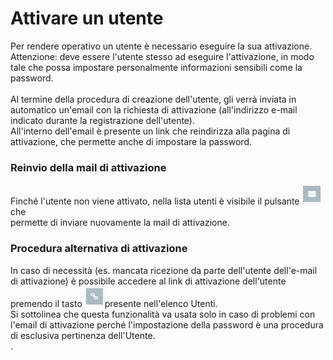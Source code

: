 # Attivare un utente

Per rendere operativo un utente è necessario eseguire la sua attivazione. Attenzione: deve essere l'utente stesso ad eseguire l'attivazione, in modo tale che possa impostare personalmente informazioni sensibili come la password.\
\
Al termine della procedura di creazione dell'utente, gli verrà inviata in automatico un'email con la richiesta di attivazione (all'indirizzo e-mail indicato durante la registrazione dell'utente).\
All'interno dell'email è presente un link che reindirizza alla pagina di attivazione, che permette anche di impostare la password.

### Reinvio della mail di attivazione

Finché l'utente non viene attivato, nella lista utenti è visibile il pulsante <img src="../../.gitbook/assets/image (21).png" alt="" data-size="original"> che\
permette di inviare nuovamente la mail di attivazione.

### Procedura alternativa di attivazione

In caso di necessità (es. mancata ricezione da parte dell'utente dell'e-mail di attivazione) è possibile accedere al link di attivazione dell'utente premendo il tasto <img src="../../.gitbook/assets/tasto-di-attivazione.PNG" alt="" data-size="original">presente nell'elenco Utenti.\
Si sottolinea che questa funzionalità va usata solo in caso di problemi con l'email di attivazione perché l'impostazione della password è una procedura di esclusiva pertinenza dell'Utente.\
.